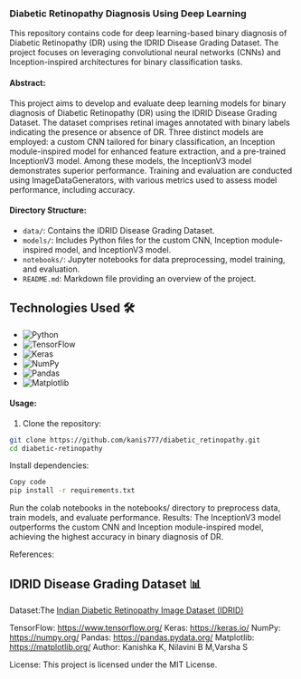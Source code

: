 ### Diabetic Retinopathy Diagnosis Using Deep Learning

This repository contains code for deep learning-based binary diagnosis of Diabetic Retinopathy (DR) using the IDRID Disease Grading Dataset. The project focuses on leveraging convolutional neural networks (CNNs) and Inception-inspired architectures for binary classification tasks.

#### Abstract:

This project aims to develop and evaluate deep learning models for binary diagnosis of Diabetic Retinopathy (DR) using the IDRID Disease Grading Dataset. The dataset comprises retinal images annotated with binary labels indicating the presence or absence of DR. Three distinct models are employed: a custom CNN tailored for binary classification, an Inception module-inspired model for enhanced feature extraction, and a pre-trained InceptionV3 model. Among these models, the InceptionV3 model demonstrates superior performance. Training and evaluation are conducted using ImageDataGenerators, with various metrics used to assess model performance, including accuracy.

#### Directory Structure:

- `data/`: Contains the IDRID Disease Grading Dataset.
- `models/`: Includes Python files for the custom CNN, Inception module-inspired model, and InceptionV3 model.
- `notebooks/`: Jupyter notebooks for data preprocessing, model training, and evaluation.
- `README.md`: Markdown file providing an overview of the project.

## Technologies Used 🛠

- ![Python](https://img.shields.io/badge/python-3670A0?style=for-the-badge&logo=python&logoColor=ffdd54) 
- ![TensorFlow](https://img.shields.io/badge/TensorFlow-FF6F00?style=for-the-badge&logo=tensorflow&logoColor=white)
- ![Keras](https://img.shields.io/badge/Keras-D00000?style=for-the-badge&logo=keras&logoColor=white)
- ![NumPy](https://img.shields.io/badge/NumPy-013243?style=for-the-badge&logo=numpy&logoColor=white)
- ![Pandas](https://img.shields.io/badge/pandas-150458?style=for-the-badge&logo=pandas&logoColor=white)
- ![Matplotlib](https://img.shields.io/badge/Matplotlib-3776AB?style=for-the-badge&logo=python&logoColor=white)

#### Usage:

1. Clone the repository:

```bash
git clone https://github.com/kanis777/diabetic_retinopathy.git
cd diabetic-retinopathy
```
Install dependencies:
```bash
Copy code
pip install -r requirements.txt
```
Run the colab notebooks in the notebooks/ directory to preprocess data, train models, and evaluate performance.
Results:
The InceptionV3 model outperforms the custom CNN and Inception module-inspired model, achieving the highest accuracy in binary diagnosis of DR.

References:
## IDRID Disease Grading Dataset 📊

Dataset:The [Indian Diabetic Retinopathy Image Dataset (IDRID)](https://ieee-dataport.org/open-access/indian-diabetic-retinopathy-image-dataset-idrid)

TensorFlow: https://www.tensorflow.org/
Keras: https://keras.io/
NumPy: https://numpy.org/
Pandas: https://pandas.pydata.org/
Matplotlib: https://matplotlib.org/
Author:
Kanishka K, Nilavini B M,Varsha S

License:
This project is licensed under the MIT License.
